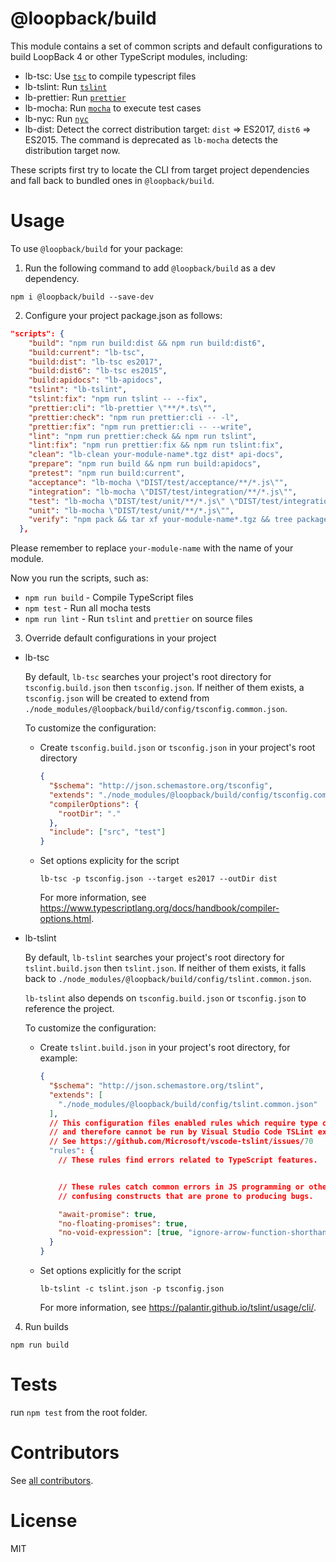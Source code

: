# @loopback/build

This module contains a set of common scripts and default configurations to build LoopBack 4 or other TypeScript modules, including:

- lb-tsc: Use [`tsc`](https://www.typescriptlang.org/docs/handbook/compiler-options.html) to compile typescript files
- lb-tslint: Run [`tslint`](https://github.com/palantir/tslint)
- lb-prettier: Run [`prettier`](https://github.com/prettier/prettier)
- lb-mocha: Run [`mocha`](https://mochajs.org/) to execute test cases
- lb-nyc: Run [`nyc`](https://github.com/istanbuljs/nyc)
- lb-dist: Detect the correct distribution target: `dist` => ES2017, `dist6` => ES2015.
  The command is deprecated as `lb-mocha` detects the distribution target now.

These scripts first try to locate the CLI from target project dependencies and fall back to bundled ones in `@loopback/build`.

# Usage

To use `@loopback/build` for your package:

1. Run the following command to add `@loopback/build` as a dev dependency.

`npm i @loopback/build --save-dev`

2. Configure your project package.json as follows:

```json
"scripts": {
    "build": "npm run build:dist && npm run build:dist6",
    "build:current": "lb-tsc",
    "build:dist": "lb-tsc es2017",
    "build:dist6": "lb-tsc es2015",
    "build:apidocs": "lb-apidocs",
    "tslint": "lb-tslint",
    "tslint:fix": "npm run tslint -- --fix",
    "prettier:cli": "lb-prettier \"**/*.ts\"",
    "prettier:check": "npm run prettier:cli -- -l",
    "prettier:fix": "npm run prettier:cli -- --write",
    "lint": "npm run prettier:check && npm run tslint",
    "lint:fix": "npm run prettier:fix && npm run tslint:fix",
    "clean": "lb-clean your-module-name*.tgz dist* api-docs",
    "prepare": "npm run build && npm run build:apidocs",
    "pretest": "npm run build:current",
    "acceptance": "lb-mocha \"DIST/test/acceptance/**/*.js\"",
    "integration": "lb-mocha \"DIST/test/integration/**/*.js\"",
    "test": "lb-mocha \"DIST/test/unit/**/*.js\" \"DIST/test/integration/**/*.js\" \"DIST/test/acceptance/**/*.js\"",
    "unit": "lb-mocha \"DIST/test/unit/**/*.js\"",
    "verify": "npm pack && tar xf your-module-name*.tgz && tree package && npm run clean"
  },
```

Please remember to replace `your-module-name` with the name of your module.

Now you run the scripts, such as:

- `npm run build` - Compile TypeScript files
- `npm test` - Run all mocha tests
- `npm run lint` - Run `tslint` and `prettier` on source files

3. Override default configurations in your project

- lb-tsc

  By default, `lb-tsc` searches your project's root directory for `tsconfig.build.json` then `tsconfig.json`. If neither of them exists, a `tsconfig.json` will be created to extend from `./node_modules/@loopback/build/config/tsconfig.common.json`.

  To customize the configuration:

  - Create `tsconfig.build.json` or `tsconfig.json` in your project's root directory
    ```json
    {
      "$schema": "http://json.schemastore.org/tsconfig",
      "extends": "./node_modules/@loopback/build/config/tsconfig.common.json",
      "compilerOptions": {
        "rootDir": "."
      },
      "include": ["src", "test"]
    }
    ```

  - Set options explicity for the script
    ```
    lb-tsc -p tsconfig.json --target es2017 --outDir dist
    ```

    For more information, see https://www.typescriptlang.org/docs/handbook/compiler-options.html.

- lb-tslint

  By default, `lb-tslint` searches your project's root directory for `tslint.build.json` then `tslint.json`. If neither of them exists, it falls back to `./node_modules/@loopback/build/config/tslint.common.json`.

  `lb-tslint` also depends on `tsconfig.build.json` or `tsconfig.json` to reference the project.

  To customize the configuration:

  - Create `tslint.build.json` in your project's root directory, for example:
    ```json
    {
      "$schema": "http://json.schemastore.org/tslint",
      "extends": [
        "./node_modules/@loopback/build/config/tslint.common.json"
      ],
      // This configuration files enabled rules which require type checking
      // and therefore cannot be run by Visual Studio Code TSLint extension
      // See https://github.com/Microsoft/vscode-tslint/issues/70
      "rules": {
        // These rules find errors related to TypeScript features.


        // These rules catch common errors in JS programming or otherwise
        // confusing constructs that are prone to producing bugs.

        "await-promise": true,
        "no-floating-promises": true,
        "no-void-expression": [true, "ignore-arrow-function-shorthand"]
      }
    }
    ```

  - Set options explicitly for the script
    ```
    lb-tslint -c tslint.json -p tsconfig.json
    ```

    For more information, see https://palantir.github.io/tslint/usage/cli/.

4. Run builds

```
npm run build
```

# Tests

run `npm test` from the root folder.

# Contributors

See [all contributors](https://github.com/strongloop/loopback-next/graphs/contributors).

# License

MIT
